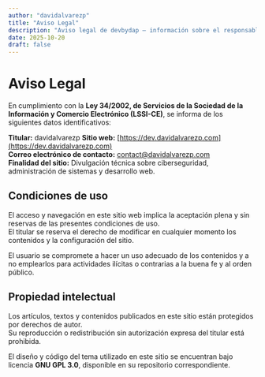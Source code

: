 ```yaml
---
author: "davidalvarezp"
title: "Aviso Legal"
description: "Aviso legal de devbydap — información sobre el responsable y las condiciones de uso del sitio web."
date: 2025-10-20
draft: false
---
```


# Aviso Legal

En cumplimiento con la **Ley 34/2002, de Servicios de la Sociedad de la Información y Comercio Electrónico (LSSI-CE)**, se informa de los siguientes datos identificativos:

**Titular:** davidalvarezp
**Sitio web:** [https://dev.davidalvarezp.com](https://dev.davidalvarezp.com)  
**Correo electrónico de contacto:** contact@davidalvarezp.com  
**Finalidad del sitio:** Divulgación técnica sobre ciberseguridad, administración de sistemas y desarrollo web.

## Condiciones de uso

El acceso y navegación en este sitio web implica la aceptación plena y sin reservas de las presentes condiciones de uso.  
El titular se reserva el derecho de modificar en cualquier momento los contenidos y la configuración del sitio.

El usuario se compromete a hacer un uso adecuado de los contenidos y a no emplearlos para actividades ilícitas o contrarias a la buena fe y al orden público.

## Propiedad intelectual

Los artículos, textos y contenidos publicados en este sitio están protegidos por derechos de autor.  
Su reproducción o redistribución sin autorización expresa del titular está prohibida.

El diseño y código del tema utilizado en este sitio se encuentran bajo licencia **GNU GPL 3.0**, disponible en su repositorio correspondiente.
